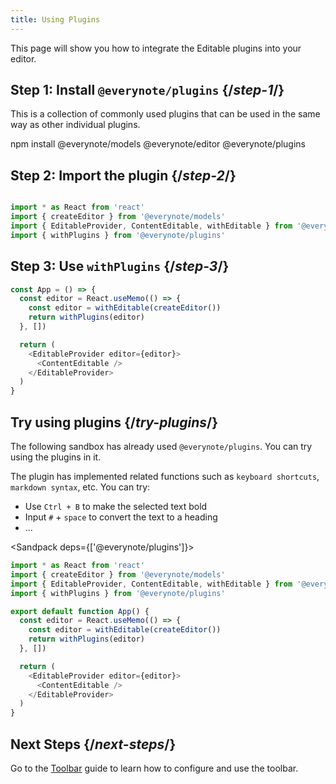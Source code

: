 ```yaml
---
title: Using Plugins
---
```


<Intro>

This page will show you how to integrate the Editable plugins into your editor.

</Intro>

## Step 1: Install `@everynote/plugins` {/*step-1*/}

This is a collection of commonly used plugins that can be used in the same way as other individual plugins.

<TerminalBlock>

npm install @everynote/models @everynote/editor @everynote/plugins

</TerminalBlock>

## Step 2: Import the plugin {/*step-2*/}

```js

import * as React from 'react'
import { createEditor } from '@everynote/models'
import { EditableProvider, ContentEditable, withEditable } from '@everynote/editor'
import { withPlugins } from '@everynote/plugins'

```

## Step 3: Use `withPlugins` {/*step-3*/}

```js
const App = () => {
  const editor = React.useMemo(() => {
    const editor = withEditable(createEditor())
    return withPlugins(editor)
  }, [])

  return (
    <EditableProvider editor={editor}>
      <ContentEditable />
    </EditableProvider>
  )
}

```

## Try using plugins {/*try-plugins*/}

The following sandbox has already used `@everynote/plugins`. You can try using the plugins in it.

The plugin has implemented related functions such as `keyboard shortcuts`, `markdown syntax`, etc. You can try:

- Use `Ctrl + B` to make the selected text bold
- Input `#` + `space` to convert the text to a heading
- ...

<Sandpack deps={['@everynote/plugins']}>

```js
import * as React from 'react'
import { createEditor } from '@everynote/models'
import { EditableProvider, ContentEditable, withEditable } from '@everynote/editor'
import { withPlugins } from '@everynote/plugins'

export default function App() {
  const editor = React.useMemo(() => {
    const editor = withEditable(createEditor())
    return withPlugins(editor)
  }, [])

  return (
    <EditableProvider editor={editor}>
      <ContentEditable />
    </EditableProvider>
  )
}

```

</Sandpack>

## Next Steps {/*next-steps*/}

Go to the [Toolbar](/learn/toolbar) guide to learn how to configure and use the toolbar.
